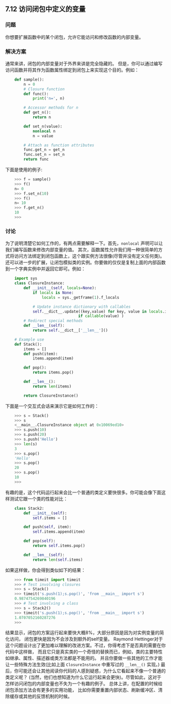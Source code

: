 ## 7.12 访问闭包中定义的变量 ##
### 问题 ###
你想要扩展函数中的某个闭包，允许它能访问和修改函数的内部变量。
### 解决方案 ###
通常来讲，闭包的内部变量对于外界来讲是完全隐藏的。
但是，你可以通过编写访问函数并将其作为函数属性绑定到闭包上来实现这个目的。例如：
```python
    def sample():
        n = 0
        # Closure function
        def func():
            print('n=', n)

        # Accessor methods for n
        def get_n():
            return n

        def set_n(value):
            nonlocal n
            n = value

        # Attach as function attributes
        func.get_n = get_n
        func.set_n = set_n
        return func

```
下面是使用的例子:
```python
    >>> f = sample()
    >>> f()
    n= 0
    >>> f.set_n(10)
    >>> f()
    n= 10
    >>> f.get_n()
    10
    >>>

```
### 讨论 ###
为了说明清楚它如何工作的，有两点需要解释一下。首先，``nonlocal`` 声明可以让我们编写函数来修改内部变量的值。
其次，函数属性允许我们用一种很简单的方式将访问方法绑定到闭包函数上，这个跟实例方法很像(尽管并没有定义任何类)。
还可以进一步的扩展，让闭包模拟类的实例。你要做的仅仅是复制上面的内部函数到一个字典实例中并返回它即可。例如：
```python
    import sys
    class ClosureInstance:
        def __init__(self, locals=None):
            if locals is None:
                locals = sys._getframe(1).f_locals

            # Update instance dictionary with callables
            self.__dict__.update((key,value) for key, value in locals.items()
                                if callable(value) )
        # Redirect special methods
        def __len__(self):
            return self.__dict__['__len__']()

    # Example use
    def Stack():
        items = []
        def push(item):
            items.append(item)

        def pop():
            return items.pop()

        def __len__():
            return len(items)

        return ClosureInstance()

```
下面是一个交互式会话来演示它是如何工作的：
```python
    >>> s = Stack()
    >>> s
    <__main__.ClosureInstance object at 0x10069ed10>
    >>> s.push(10)
    >>> s.push(20)
    >>> s.push('Hello')
    >>> len(s)
    3
    >>> s.pop()
    'Hello'
    >>> s.pop()
    20
    >>> s.pop()
    10
    >>>

```
有趣的是，这个代码运行起来会比一个普通的类定义要快很多。你可能会像下面这样测试它跟一个类的性能对比：
```python
    class Stack2:
        def __init__(self):
            self.items = []

        def push(self, item):
            self.items.append(item)

        def pop(self):
            return self.items.pop()

        def __len__(self):
            return len(self.items)

```
如果这样做，你会得到类似如下的结果：
```python
    >>> from timeit import timeit
    >>> # Test involving closures
    >>> s = Stack()
    >>> timeit('s.push(1);s.pop()', 'from __main__ import s')
    0.9874754269840196
    >>> # Test involving a class
    >>> s = Stack2()
    >>> timeit('s.push(1);s.pop()', 'from __main__ import s')
    1.0707052160287276
    >>>

```
结果显示，闭包的方案运行起来要快大概8%，大部分原因是因为对实例变量的简化访问，
闭包更快是因为不会涉及到额外的self变量。
Raymond Hettinger对于这个问题设计出了更加难以理解的改进方案。不过，你得考虑下是否真的需要在你代码中这样做，
而且它只是真实类的一个奇怪的替换而已，例如，类的主要特性如继承、属性、描述器或类方法都是不能用的。
并且你要做一些其他的工作才能让一些特殊方法生效(比如上面 ``ClosureInstance`` 中重写过的 ``__len__()`` 实现。)
最后，你可能还会让其他阅读你代码的人感到疑惑，为什么它看起来不像一个普通的类定义呢？
(当然，他们也想知道为什么它运行起来会更快)。尽管如此，这对于怎样访问闭包的内部变量也不失为一个有趣的例子。
总体上讲，在配置的时候给闭包添加方法会有更多的实用功能，
比如你需要重置内部状态、刷新缓冲区、清除缓存或其他的反馈机制的时候。
